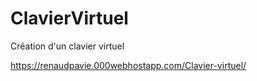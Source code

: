 # ClavierVirtuel
Création d'un clavier virtuel

https://renaudpavie.000webhostapp.com/Clavier-virtuel/